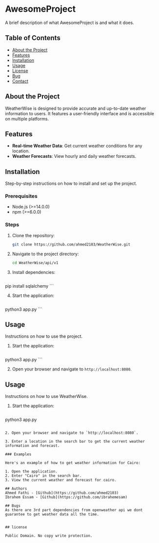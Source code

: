 # AwesomeProject

A brief description of what AwesomeProject is and what it does.

## Table of Contents

- [About the Project](#about-the-project)
- [Features](#features)
- [Installation](#installation)
- [Usage](#usage)
- [License](#license)
- [Bug](#bug)
- [Contact](#contact)

## About the Project

WeatherWise is designed to provide accurate and up-to-date weather information to users. It features a user-friendly interface and is accessible on multiple platforms.

## Features

- **Real-time Weather Data**: Get current weather conditions for any location.
- **Weather Forecasts**: View hourly and daily weather forecasts.

## Installation

Step-by-step instructions on how to install and set up the project.

### Prerequisites

- Node.js (>=14.0.0)
- npm (>=6.0.0)

### Steps

1. Clone the repository:
    ```sh
    git clone https://github.com/ahmed2103/WeatherWise.git
    ```

2. Navigate to the project directory:
    ```sh
    cd WeatherWise/api/v1
    ```

3. Install dependencies:
    ```sh
pip install sqlalchemy
    ```

4. Start the application:
    ```sh
python3 app.py
    ```

## Usage

Instructions on how to use the project.

1. Start the application:
    ```sh
python3 app.py
    ```

2. Open your browser and navigate to `http://localhost:8080`.

## Usage

Instructions on how to use WeatherWise.

1. Start the application:
    ```sh
python3 app.py
```

2. Open your browser and navigate to `http://localhost:8080`.

3. Enter a location in the search bar to get the current weather information and forecast.

### Examples

Here's an example of how to get weather information for Cairo:

1. Open the application.
2. Enter "Cairo" in the search bar.
3. View the current weather and forecast for cairo.

## Authors
Ahmed Fathi - [Github](https://github.com/ahmed2103) 
Ibrahem Essam - [Github](https://github.com/ibrahemesam)

## Bugs
As there are 3rd part dependencies from openweather api we dont guarantee to get weather data all the time.


## license

Public Domain. No copy write protection.
